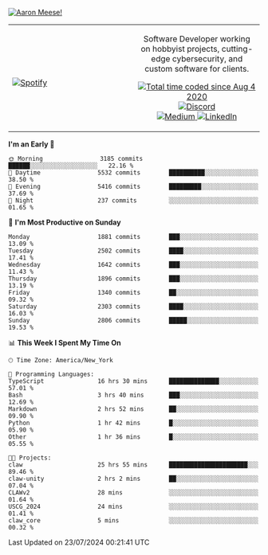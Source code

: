 [![Aaron Meese!](https://user-images.githubusercontent.com/17814535/88975338-a2aabf00-d27f-11ea-963f-8a19608716b4.png)](https://github.com/ajmeese7/readme-ascii "README ASCII")

<!-- Modified from project here: https://github.com/novatorem/novatorem -->
<table width="100%">
  <tr>
  <td width="50%">

&nbsp; <br> [![Spotify](https://ajmeese7.vercel.app/api/spotify)](https://open.spotify.com/user/ajmeese)

  </td>
  <td width="50%">
    <p align="center">
    Software Developer working on hobbyist projects, cutting-edge cybersecurity, and custom software for clients.
    </p>
    <p align="center">
      <a href="https://wakatime.com/@f726891d-3b02-46cd-9b60-e8c59f9e2b14">
        <img src="https://wakatime.com/badge/user/f726891d-3b02-46cd-9b60-e8c59f9e2b14.svg" alt="Total time coded since Aug 4 2020" title="WakaTime" />
      </a>
      <a href="http://link.aaronmeese.com/discord">
        <img src="https://img.shields.io/badge/discord-ajmeese7%234835-369?style=flat-square&logo=discord&logoColor=white&color=purple" alt="Discord" title="Discord">
      </a>
      <br />
      <a href="https://link.aaronmeese.com/medium">
        <img src="https://img.shields.io/badge/medium-ajmeese7-1DB954?style=flat-square&logo=medium&logoColor=white" alt="Medium" title="Medium">
      </a>
      <a href="https://link.aaronmeese.com/linkedin">
        <img src="https://img.shields.io/badge/linkedIn-aaronmeese-1DB954?style=flat-square&logo=linkedin&logoColor=white&color=blue" alt="LinkedIn" title="LinkedIn">
      </a>
    </p>
  </td>

</table>

[//]: <> (The `&nbsp;` is to have Aphelion take up more space)

<!--START_SECTION:waka-->
**I'm an Early 🐤** 

```text
🌞 Morning                3185 commits        ██████░░░░░░░░░░░░░░░░░░░   22.16 % 
🌆 Daytime                5532 commits        ██████████░░░░░░░░░░░░░░░   38.50 % 
🌃 Evening                5416 commits        █████████░░░░░░░░░░░░░░░░   37.69 % 
🌙 Night                  237 commits         ░░░░░░░░░░░░░░░░░░░░░░░░░   01.65 % 
```
📅 **I'm Most Productive on Sunday** 

```text
Monday                   1881 commits        ███░░░░░░░░░░░░░░░░░░░░░░   13.09 % 
Tuesday                  2502 commits        ████░░░░░░░░░░░░░░░░░░░░░   17.41 % 
Wednesday                1642 commits        ███░░░░░░░░░░░░░░░░░░░░░░   11.43 % 
Thursday                 1896 commits        ███░░░░░░░░░░░░░░░░░░░░░░   13.19 % 
Friday                   1340 commits        ██░░░░░░░░░░░░░░░░░░░░░░░   09.32 % 
Saturday                 2303 commits        ████░░░░░░░░░░░░░░░░░░░░░   16.03 % 
Sunday                   2806 commits        █████░░░░░░░░░░░░░░░░░░░░   19.53 % 
```


📊 **This Week I Spent My Time On** 

```text
🕑︎ Time Zone: America/New_York

💬 Programming Languages: 
TypeScript               16 hrs 30 mins      ██████████████░░░░░░░░░░░   57.01 % 
Bash                     3 hrs 40 mins       ███░░░░░░░░░░░░░░░░░░░░░░   12.69 % 
Markdown                 2 hrs 52 mins       ██░░░░░░░░░░░░░░░░░░░░░░░   09.90 % 
Python                   1 hr 42 mins        █░░░░░░░░░░░░░░░░░░░░░░░░   05.90 % 
Other                    1 hr 36 mins        █░░░░░░░░░░░░░░░░░░░░░░░░   05.55 % 

🐱‍💻 Projects: 
claw                     25 hrs 55 mins      ██████████████████████░░░   89.46 % 
claw-unity               2 hrs 2 mins        ██░░░░░░░░░░░░░░░░░░░░░░░   07.04 % 
CLAWv2                   28 mins             ░░░░░░░░░░░░░░░░░░░░░░░░░   01.64 % 
USCG_2024                24 mins             ░░░░░░░░░░░░░░░░░░░░░░░░░   01.41 % 
claw_core                5 mins              ░░░░░░░░░░░░░░░░░░░░░░░░░   00.32 % 
```


 Last Updated on 23/07/2024 00:21:41 UTC
<!--END_SECTION:waka-->
